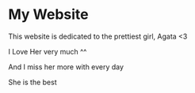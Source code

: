 # My Website

This website is dedicated to the prettiest girl, Agata <3

I Love Her very much ^^

And I miss her more with every day

She is the best
